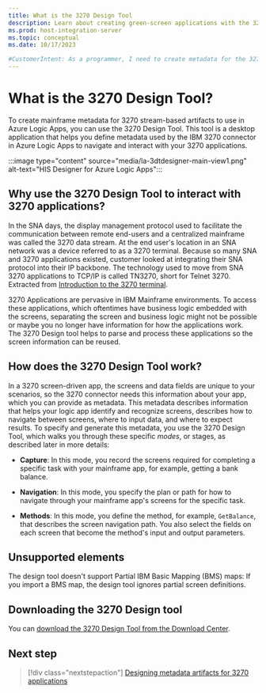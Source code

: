 ```yaml
---
title: What is the 3270 Design Tool
description: Learn about creating green-screen applications with the 3270 Design Tool for Azure Logic Apps.
ms.prod: host-integration-server
ms.topic: conceptual
ms.date: 10/17/2023

#CustomerIntent: As a programmer, I need to create metadata for the 3270 connector in Azure Logic Apps using the 3270 Design Tool.
---
```


# What is the 3270 Design Tool? 

To create mainframe metadata for 3270 stream-based artifacts to use in Azure Logic Apps, you can use the 3270 Design Tool. This tool is a desktop application that helps you define metadata used by the IBM 3270 connector in Azure Logic Apps to navigate and interact with your 3270 applications.

:::image type="content" source="media/la-3dtdesigner-main-view1.png" alt-text="HIS Designer for Azure Logic Apps":::

## Why use the 3270 Design Tool to interact with 3270 applications?

In the SNA days, the display management protocol used to facilitate the communication between remote end-users and a centralized mainframe was called the 3270 data stream. At the end user's location in an SNA network was a device referred to as a 3270 terminal. Because so many SNA and 3270 applications existed, customer looked at integrating their SNA protocol into their IP backbone. The technology used to move from SNA 3270 applications to TCP/IP is called TN3270, short for Telnet 3270. Extracted from [Introduction to the 3270 terminal](https://www.ibm.com/docs/en/zos-basic-skills?topic=enhanced-introduction-3270-terminal).

3270 Applications are pervasive in IBM Mainframe environments. To access these applications, which oftentimes have business logic embedded with the screens, separating the screen and business logic might not be possible or maybe you no longer have information for how the applications work. The 3270 Design tool helps to parse and process these applications so the screen information can be reused.

## How does the 3270 Design Tool work?

In a 3270 screen-driven app, the screens and data fields are unique to your scenarios, so the 3270 connector needs this information about your app, which you can provide as metadata. This metadata describes information that helps your logic app identify and recognize screens, describes how to navigate between screens, where to input data, and where to expect results. To specify and generate this metadata, you use the 3270 Design Tool, which walks you through these specific *modes*, or stages, as described later in more details:

* **Capture**: In this mode, you record the screens required for completing a specific task with your mainframe app, for example, getting a bank balance.

* **Navigation**: In this mode, you specify the plan or path for how to navigate through your mainframe app's screens for the specific task.

* **Methods**: In this mode, you define the method, for example, `GetBalance`, that describes the screen navigation path. You also select the fields on each screen that become the method's input and output parameters.

## Unsupported elements

The design tool doesn't support Partial IBM Basic Mapping (BMS) maps: If you import a BMS map, the design tool ignores partial screen definitions.

## Downloading the 3270 Design tool

You can [download the 3270 Design Tool from the Download Center](https://www.microsoft.com/download/details.aspx?id=57962).

## Next step

> [!div class="nextstepaction"]
> [Designing metadata artifacts for 3270 applications](application-integration-la3270apps.md)
